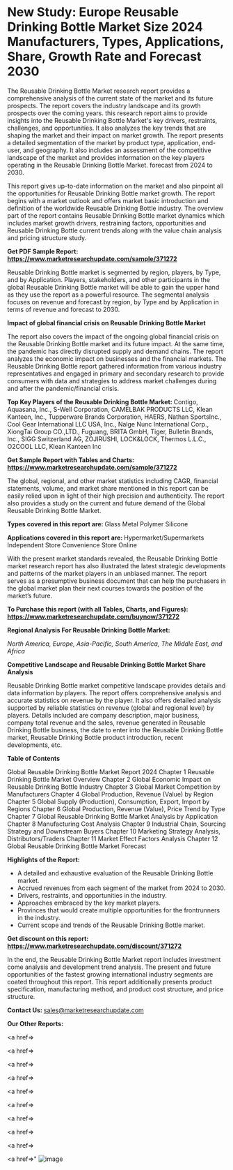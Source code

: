 # New Study: Europe Reusable Drinking Bottle Market Size 2024 Manufacturers, Types, Applications, Share, Growth Rate and Forecast 2030

The Reusable Drinking Bottle Market research report provides a comprehensive analysis of the current state of the market and its future prospects. The report covers the industry landscape and its growth prospects over the coming years. this research report aims to provide insights into the Reusable Drinking Bottle Market's key drivers, restraints, challenges, and opportunities. It also analyzes the key trends that are shaping the market and their impact on market growth. The report presents a detailed segmentation of the market by product type, application, end-user, and geography. It also includes an assessment of the competitive landscape of the market and provides information on the key players operating in the Reusable Drinking Bottle Market. forecast from 2024 to 2030.

This report gives up-to-date information on the market and also pinpoint all the opportunities for Reusable Drinking Bottle market growth. The report begins with a market outlook and offers market basic introduction and definition of the worldwide Reusable Drinking Bottle industry. The overview part of the report contains Reusable Drinking Bottle market dynamics which includes market growth drivers, restraining factors, opportunities and Reusable Drinking Bottle current trends along with the value chain analysis and pricing structure study.

<strong><b>Get PDF Sample Report: <a href=https://www.marketresearchupdate.com/sample/371272>https://www.marketresearchupdate.com/sample/371272</a></b></strong>

Reusable Drinking Bottle market is segmented by region, players, by Type, and by Application. Players, stakeholders, and other participants in the global Reusable Drinking Bottle market will be able to gain the upper hand as they use the report as a powerful resource. The segmental analysis focuses on revenue and forecast by region, by Type and by Application in terms of revenue and forecast to 2030.

<strong><b>Impact of global financial crisis on Reusable Drinking Bottle Market</b></strong>

The report also covers the impact of the ongoing global financial crisis on the Reusable Drinking Bottle market and its future impact. At the same time, the pandemic has directly disrupted supply and demand chains. The report analyzes the economic impact on businesses and the financial markets. The Reusable Drinking Bottle report gathered information from various industry representatives and engaged in primary and secondary research to provide consumers with data and strategies to address market challenges during and after the pandemic/financial crisis.

<strong><b>Top Key Players of the Reusable Drinking Bottle Market:
</b></strong>Contigo, Aquasana, Inc., S-Well Corporation, CAMELBAK PRODUCTS LLC, Klean Kanteen, Inc., Tupperware Brands Corporation, HAERS, Nathan SportsInc., Cool Gear International LLC USA, Inc., Nalge Nunc International Corp., XiongTai Group CO.,LTD., Fuguang, BRITA GmbH, Tiger, Bulletin Brands, Inc., SIGG Switzerland AG, ZOJIRUSHI, LOCK&LOCK, Thermos L.L.C., O2COOL LLC, Klean Kanteen Inc<strong><b>
</b></strong>

<strong><b>Get Sample Report with Tables and Charts: <a href=https://www.marketresearchupdate.com/sample/371272>https://www.marketresearchupdate.com/sample/371272</a></b></strong>

The global, regional, and other market statistics including CAGR, financial statements, volume, and market share mentioned in this report can be easily relied upon in light of their high precision and authenticity. The report also provides a study on the current and future demand of the Global Reusable Drinking Bottle Market.

<strong><b>Types covered in this report are:
</b></strong>Glass
Metal
Polymer
Silicone<strong><b>
</b></strong>

<strong><b>Applications covered in this report are:
</b></strong>Hypermarket/Supermarkets
Independent Store
Convenience Store
Online<strong><b>
</b></strong>

With the present market standards revealed, the Reusable Drinking Bottle market research report has also illustrated the latest strategic developments and patterns of the market players in an unbiased manner. The report serves as a presumptive business document that can help the purchasers in the global market plan their next courses towards the position of the market’s future.

<strong><b>To Purchase this report (with all Tables, Charts, and Figures): <a href=https://www.marketresearchupdate.com/buynow/371272>https://www.marketresearchupdate.com/buynow/371272</a></b></strong>

<strong><b>Regional Analysis For Reusable Drinking Bottle Market:</b></strong>

<em><i>North America, Europe, Asia-Pacific, South America, The Middle East, and Africa</i></em>

<strong><b>Competitive Landscape and Reusable Drinking Bottle Market Share Analysis</b></strong>

Reusable Drinking Bottle market competitive landscape provides details and data information by players. The report offers comprehensive analysis and accurate statistics on revenue by the player. It also offers detailed analysis supported by reliable statistics on revenue (global and regional level) by players. Details included are company description, major business, company total revenue and the sales, revenue generated in Reusable Drinking Bottle business, the date to enter into the Reusable Drinking Bottle market, Reusable Drinking Bottle product introduction, recent developments, etc.

<strong><b>Table of Contents</b></strong>

Global Reusable Drinking Bottle Market Report 2024
Chapter 1 Reusable Drinking Bottle Market Overview
Chapter 2 Global Economic Impact on Reusable Drinking Bottle Industry
Chapter 3 Global Market Competition by Manufacturers
Chapter 4 Global Production, Revenue (Value) by Region
Chapter 5 Global Supply (Production), Consumption, Export, Import by Regions
Chapter 6 Global Production, Revenue (Value), Price Trend by Type
Chapter 7 Global Reusable Drinking Bottle Market Analysis by Application
Chapter 8 Manufacturing Cost Analysis
Chapter 9 Industrial Chain, Sourcing Strategy and Downstream Buyers
Chapter 10 Marketing Strategy Analysis, Distributors/Traders
Chapter 11 Market Effect Factors Analysis
Chapter 12 Global Reusable Drinking Bottle Market Forecast

<strong><b>Highlights of the Report:</b></strong>

- A detailed and exhaustive evaluation of the Reusable Drinking Bottle market.
- Accrued revenues from each segment of the market from 2024 to 2030.
- Drivers, restraints, and opportunities in the industry.
- Approaches embraced by the key market players.
- Provinces that would create multiple opportunities for the frontrunners in the industry.
- Current scope and trends of the Reusable Drinking Bottle market.

<strong><b>Get discount on this report: <a href=https://www.marketresearchupdate.com/discount/371272>https://www.marketresearchupdate.com/discount/371272</a></b></strong>

In the end, the Reusable Drinking Bottle Market report includes investment come analysis and development trend analysis. The present and future opportunities of the fastest growing international industry segments are coated throughout this report. This report additionally presents product specification, manufacturing method, and product cost structure, and price structure.

<strong><b>Contact Us:
</b></strong>sales@marketresearchupdate.com

<strong>Our Other Reports:</strong>

<a href=></a>

<a href=></a>

<a href=></a>

<a href=></a>

<a href=></a>

<a href=></a>

<a href=></a>

<a href=></a>

<a href=></a>

<a href=></a>"
![image](https://github.com/Gayatrikarjule/Market-Analysis-360/assets/97346546/4c8e7d37-cb56-4a9d-87b4-461e5fe88a36)
